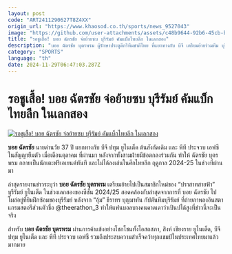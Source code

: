 ```yaml
---
layout: post
code: "ART2411290627T8Z4XX"
origin_url: "https://www.khaosod.co.th/sports/news_9527043"
image: "https://github.com/user-attachments/assets/c48b9644-92b6-45cb-b7a5-f4a54f1fe78e"
title: "รอชูเสื้อ! บอย ฉัตรชัย จ่อย้ายซบ บุรีรัมย์ คัมแบ็กไทยลีก ในเลกสอง"
description: "บอย ฉัตรชัย บุตรพรม ผู้รักษาประตูดีกรีทีมชาติไทย ที่แยกทางกับ บีจี เตรียมย้ายร่วมทีม บุรีรัมย์ ยูไนเต็ด จ่าฝูงไทยลีก ในช่วงเลกสองของฤดูกาล 2024/25"
category: "SPORTS"
language: "th"
date: 2024-11-29T06:47:03.287Z
---
```


# รอชูเสื้อ! บอย ฉัตรชัย จ่อย้ายซบ บุรีรัมย์ คัมแบ็กไทยลีก ในเลกสอง

[![รอชูเสื้อ! บอย ฉัตรชัย จ่อย้ายซบ บุรีรัมย์ คัมแบ็กไทยลีก ในเลกสอง](https://www.khaosod.co.th/wpapp/uploads/2024/11/ouu.jpg "รอชูเสื้อ! บอย ฉัตรชัย จ่อย้ายซบ บุรีรัมย์ คัมแบ็กไทยลีก ในเลกสอง")](https://www.khaosod.co.th/wpapp/uploads/2024/11/ouu.jpg)

**บอย ฉัตรชัย** นายด่านวัย 37 ปี แยกทางกับ บีจี ปทุม ยูไนเต็ด ต้นสังกัดเดิม และ พีที ประจวบ เอฟซี ในสัญญายืมตัว เมื่อเดือนตุลาคม ที่ผ่านมา หลังจากทั้งสามฝ่ายมีข้อตกลงร่วมกัน ทำให้ ฉัตรชัย บุตรพรม กลายเป็นนักเตะฟรีเอเยนต์ทันที และไม่ได้ลงเล่นในศึกไทยลีก ฤดูกาล 2024-25 ในช่วงที่ผ่านมา

ล่าสุดรายงานข่าวระบุว่า **บอย ฉัตรชัย บุตรพรม** เตรียมย้ายไปเป็นสมาชิกใหม่ของ “ปราสาทสายฟ้า” บุรีรัมย์ ยูไนเต็ด ในช่วงเลกสองของซีซั่น 2024/25 สอดคล้องกับล่าสุดจากการที่ บอย ฉัตรชัย ไปโผล่อยู่ที่ยิมฝึกซ้อมของบุรีรัมย์ หลังจาก “อุ้ม” ธีราทร บุญมาทัน กัปตันทีมบุรีรัมย์ ที่ถ่ายภาพลงอินสตาแกรมสตอรีส่วนตัวชื่อ @theerathon\_3 ทำให้แฟนบอลบางคนคาดเดาว่าเป้นปได้สูงที่ข่าวนี้จะเป็นจริง

สำหรับ **บอย ฉัตรชัย บุตรพรม** ผ่านการค้าแข้งอย่างโชกโชนทั้งโอสถสภา, สิงห์ เชียงราย ยูไนเต็ด, บีจี ปทุม ยูไนเต็ด และ พีที ประจวบ เอฟซี รวมถึงประสบความสำเร็จคว้าทุกแชมป์ในประเทศไทยมาแล้วมากมาย